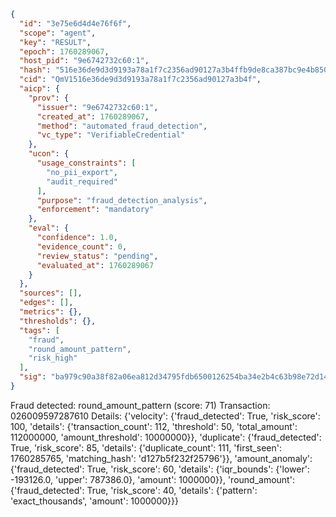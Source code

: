 ```json
{
  "id": "3e75e6d4d4e76f6f",
  "scope": "agent",
  "key": "RESULT",
  "epoch": 1760289067,
  "host_pid": "9e6742732c60:1",
  "hash": "516e36de9d3d9193a78a1f7c2356ad90127a3b4ffb9de8ca387bc9e4b850990f",
  "cid": "QmV1516e36de9d3d9193a78a1f7c2356ad90127a3b4f",
  "aicp": {
    "prov": {
      "issuer": "9e6742732c60:1",
      "created_at": 1760289067,
      "method": "automated_fraud_detection",
      "vc_type": "VerifiableCredential"
    },
    "ucon": {
      "usage_constraints": [
        "no_pii_export",
        "audit_required"
      ],
      "purpose": "fraud_detection_analysis",
      "enforcement": "mandatory"
    },
    "eval": {
      "confidence": 1.0,
      "evidence_count": 0,
      "review_status": "pending",
      "evaluated_at": 1760289067
    }
  },
  "sources": [],
  "edges": [],
  "metrics": {},
  "thresholds": {},
  "tags": [
    "fraud",
    "round_amount_pattern",
    "risk_high"
  ],
  "sig": "ba979c90a38f82a06ea812d34795fdb6500126254ba34e2b4c63b98e72d14744"
}
```

Fraud detected: round_amount_pattern (score: 71)
Transaction: 026009597287610
Details: {'velocity': {'fraud_detected': True, 'risk_score': 100, 'details': {'transaction_count': 112, 'threshold': 50, 'total_amount': 112000000, 'amount_threshold': 10000000}}, 'duplicate': {'fraud_detected': True, 'risk_score': 85, 'details': {'duplicate_count': 111, 'first_seen': 1760285765, 'matching_hash': 'd127b5f232f25796'}}, 'amount_anomaly': {'fraud_detected': True, 'risk_score': 60, 'details': {'iqr_bounds': {'lower': -193126.0, 'upper': 787386.0}, 'amount': 1000000}}, 'round_amount': {'fraud_detected': True, 'risk_score': 40, 'details': {'pattern': 'exact_thousands', 'amount': 1000000}}}